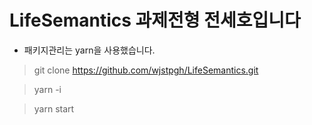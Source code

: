 # LifeSemantics 과제전형 전세호입니다

* 패키지관리는 yarn을 사용했습니다.

> git clone https://github.com/wjstpgh/LifeSemantics.git

> yarn -i

> yarn start
